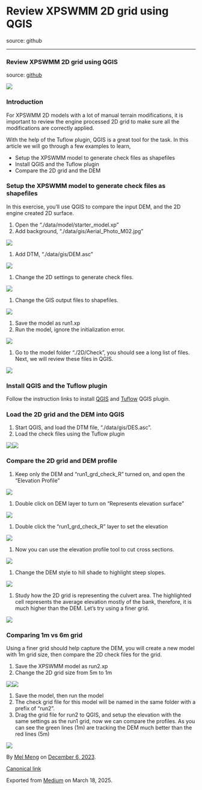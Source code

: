 # Review XPSWMM 2D grid using QGIS

source: github

---

### Review XPSWMM 2D grid using QGIS

source: [github](https://github.com/mel-meng/hhnote/tree/main/workflow/data/dtm/ex1_qgis)

![](images\0_XJxiRglMIjaC3EeW.png)

### Introduction

For XPSWMM 2D models with a lot of manual terrain modifications, it is important to review the engine processed 2D grid to make sure all the modifications are correctly applied.

With the help of the Tuflow plugin, QGIS is a great tool for the task. In this article we will go through a few examples to learn,

* Setup the XPSWMM model to generate check files as shapefiles
* Install QGIS and the Tuflow plugin
* Compare the 2D grid and the DEM

### Setup the XPSWMM model to generate check files as shapefiles

In this exercise, you’ll use QGIS to compare the input DEM, and the 2D engine created 2D surface.

1. Open the “./data/model/starter\_model.xp”
2. Add background, “./data/gis/Aerial\_Photo\_M02.jpg”

![](images\0_k3e0DUuZXw7lwylD.png)

1. Add DTM, “./data/gis/DEM.asc”

![](images\0_ThLGnBGsoctv5t0w.png)

1. Change the 2D settings to generate check files.

![](images\0_NNQT-J3UpavkWUei.png)

1. Change the GIS output files to shapefiles.

![](images\0_1fG-jFL64bht-yGJ.png)

1. Save the model as run1.xp
2. Run the model, ignore the initialization error.

![](images\0_nZ1WFYeahs8i0Cjx.png)

1. Go to the model folder “./2D/Check”, you should see a long list of files. Next, we will review these files in QGIS.

![](images\0_TzNF40x8PoV_Po0Q.png)

### Install QGIS and the Tuflow plugin

Follow the instruction links to install [QGIS](https://www.qgis.org/en/site/) and [Tuflow](https://wiki.tuflow.com/index.php?title=TUFLOW_QGIS_Plugin) QGIS plugin.

### Load the 2D grid and the DEM into QGIS

1. Start QGIS, and load the DTM file, “./data/gis/DES.asc”.
2. Load the check files using the Tuflow plugin

![](images\0_IZ4G1rMc-05bBIhG.png)![](images\0_3Gsvzb0PPb-eGPjn.png)

### Compare the 2D grid and DEM profile

1. Keep only the DEM and “run1\_grd\_check\_R” turned on, and open the “Elevation Profile”

![](images\0_LaHm9GU6wpdynAKb.png)

1. Double click on DEM layer to turn on “Represents elevation surface”

![](images\0_6Z8TsjyynSG3BFtv.png)

1. Double click the “run1\_grd\_check\_R” layer to set the elevation

![](images\0_RJg7rEyOHbasRXDp.png)

1. Now you can use the elevation profile tool to cut cross sections.

![](images\0_2YmtmIRc-XpC5C-n.png)

1. Change the DEM style to hill shade to highlight steep slopes.

![](images\0_bmL9CpHGbLRjCzB5.png)

1. Study how the 2D grid is representing the culvert area. The highlighted cell represents the average elevation mostly of the bank, therefore, it is much higher than the DEM. Let’s try using a finer grid.

![](images\0_eQyKt5qbobr-0-pm.png)

### Comparing 1m vs 6m grid

Using a finer grid should help capture the DEM, you will create a new model with 1m grid size, then compare the 2D check files for the grid.

1. Save the XPSWMM model as run2.xp
2. Change the 2D grid size from 5m to 1m

![](images\0_9CDwBncT8aczH_Gf.png)![](images\0_tV9lWMSovncBOT6n.png)

1. Save the model, then run the model
2. The check grid file for this model will be named in the same folder with a prefix of “run2”.
3. Drag the grid file for run2 to QGIS, and setup the elevation with the same settings as the run1 grid, now we can compare the profiles. As you can see the green lines (1m) are tracking the DEM much better than the red lines (5m)

![](images\0_KKTNwXHiUaaCyyfY.png)

By [Mel Meng](https://medium.com/@mel-meng-pe) on [December 6, 2023](https://medium.com/p/fd083e43db30).

[Canonical link](https://medium.com/@mel-meng-pe/review-xpswmm-2d-grid-using-qgis-fd083e43db30)

Exported from [Medium](https://medium.com) on March 18, 2025.